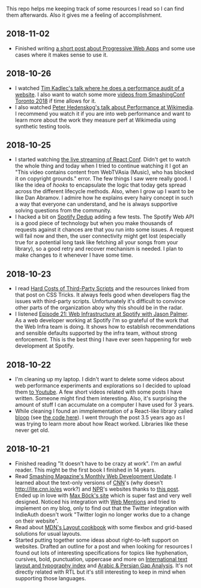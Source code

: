 This repo helps me keeping track of some resources I read so I can find them afterwards. Also it gives me a feeling of accomplishment.

## 2018-11-02
- Finished writing [a short post about Progressive Web Apps](https://jmperezperez.com/shades-of-pwa/) and some use cases where it makes sense to use it.

## 2018-10-26
- I watched [Tim Kadlec's talk where he does a performance audit of a website](https://www.smashingmagazine.com/2018/10/smashingconf-toronto-a11y-performance-audits/). I also want to watch some more [videos from SmashingConf Toronto 2018](https://vimeo.com/album/5451191) if time allows for it.
- I also watched [Peter Hedenskog's talk about Performance at Wikimedia](https://www.youtube.com/watch?v=8zjA8nZXCj4). I recommend you watch it if you are into web performance and want to learn more about the work they measure perf at Wikimedia using synthetic testing tools.

## 2018-10-25
- I started watching [the live streaming of React Conf](https://www.youtube.com/watch?v=kz3nVya45uQ). Didn't get to watch the whole thing and today when I tried to continue watching it I got an "This video contains content from WebTVAsia (Music), who has blocked it on copyright grounds." error. The few things I saw were really good. I like the idea of _hooks_ to encapsulate the logic that today gets spread across the different lifecycle methods. Also, when I grow up I want to be like Dan Abramov. I admire how he explains every hairy concept in such a way that everyone can understand, and he is always supportive solving questions from the community.
- I hacked a bit on [Spotify Dedup](https://github.com/JMPerez/spotify-dedup) adding a few tests. The Spotify Web API is a good piece of technology but when you make thousands of requests against it chances are that you run into some issues. A request will fail now and then, the user connectivity might get lost (especially true for a potential long task like fetching all your songs from your library), so a good retry and recover mechanism is needed. I plan to make changes to it whenever I have some time.

## 2018-10-23
- I read [Hard Costs of Third-Party Scripts](https://css-tricks.com/hard-costs-of-third-party-scripts/) and the resources linked from that post on CSS Tricks. It always feels good when developers flag the issues with third-party scripts. Unfortunately it's difficult to convince other parts of the organization aboy why this should be in the radar.
- I listened [Episode 21: Web Infrastructure at Spotify with Jason Palmer](https://www.sitepen.com/blog/2018/10/19/episode-21-web-infrastructure-at-spotify-with-jason-palmer/). As a web developer working at Spotify I'm so grateful of the work that the Web Infra team is doing. It shows how to establish recommendations and sensible defaults supported by the infra team, without strong enforcement. This is the best thing I have ever seen happening for web development at Spotify. 

## 2018-10-22

- I'm cleaning up my laptop. I didn't want to delete some videos about web performance experiments and explorations so I decided to upload them [to Youtube](https://www.youtube.com/channel/UCWOAK2KnodBRd8LYnUNW35g). A few short videos related with some posts I have written. Someone might find them interesting. Also, it's surprising the amount of stuff I can accumulate on a computer I have used for 3 years.
- While cleaning I found an immplementation of a React-like library called [bloop](https://jlongster.com/Removing-User-Interface-Complexity,-or-Why-React-is-Awesome) (see [the code here](https://gist.github.com/jlongster/11192270)). I went through the post 3.5 years ago as I was trying to learn more about how React worked. Libraries like these never get old.

## 2018-10-21

- Finished reading "It doesn't have to be crazy at work". I'm an awful reader. This might be the first book I finished in 14 years.
- Read [Smashing Magazine's Monthly Web Development Update](https://www.smashingmagazine.com/2018/10/monthly-web-development-update-10-2018/). I learned about the text-only versions of [CNN](http://lite.cnn.io/en)'s (why doesn't http://lite.cnn.io/es work?) and [NPR](https://text.npr.org/)'s websites thanks to [this post](https://mxb.at/blog/hurricane-web/). Ended up in love with [Max Böck's site](https://mxb.at/) which is super fast and very well designed. Noticed his integration with [Web Mentions](https://webmention.io/) and tried to implement on my blog, only to find out that the Twitter integration with IndieAuth doesn't work "Twitter login no longer works due to a change on their website".
- Read about [MDN's Layout cookbook](https://developer.mozilla.org/docs/Web/CSS/Layout_cookbook) with some flexbox and grid-based solutions for usual layouts.
- Started putting together some ideas about right-to-left support on websites. Drafted an outline for a post and when looking for resources I found out lots of interesting specifications for topics like hyphenation, cursives, bold, punctuation, uppercase and more on [International text layout and typography index](https://w3c.github.io/typography/index) and [Arabic & Persian Gap Analysis](https://w3c.github.io/alreq/gap-analysis/). It's not directly related with RTL but it's still interesting to keep in mind when supporting those languages.
